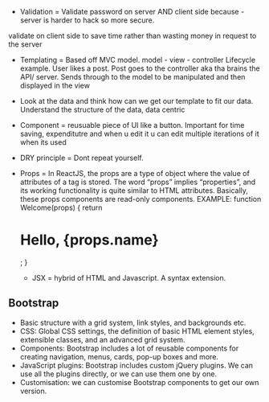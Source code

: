
- Validation = 
Validate password on server AND client side because
-server is harder to hack so more secure.

validate on client side to save time rather than wasting money in request to the server

- Templating = Based off MVC model. model - view - controller
Lifecycle example. User likes a post. Post goes to the controller aka tha brains the API/ server. Sends through to the model to be manipulated and then displayed in the view


- Look at the data and think how can we get our template to fit our data. Understand the structure of the data, data centric

- Component = reusuable piece of UI like a button. Important for time saving, expenditutre and when u edit it u can edit multiple iterations of it when its used

- DRY principle = Dont repeat yourself. 

- Props = In ReactJS, the props are a type of object where the value of attributes of a tag is stored. The word “props” implies “properties”, and its working functionality is quite similar to HTML attributes. Basically, these props components are read-only components. 
EXAMPLE:
function Welcome(props) {
  return <h1>Hello, {props.name}</h1>;
}

  - JSX = hybrid of HTML and Javascript. A syntax extension. 

## Bootstrap 
  - Basic structure with a grid system, link styles, and backgrounds etc.
- CSS: Global CSS settings, the definition of basic HTML element styles, extensible classes, and an advanced grid system.
- Components: Bootstrap includes a lot of reusable components for creating navigation, menus, cards, pop-up boxes and more.
- JavaScript plugins: Bootstrap includes custom jQuery plugins. We can use all the plugins directly, or we can use them one by one.
- Customisation: we can customise Bootstrap components to get our own version.
